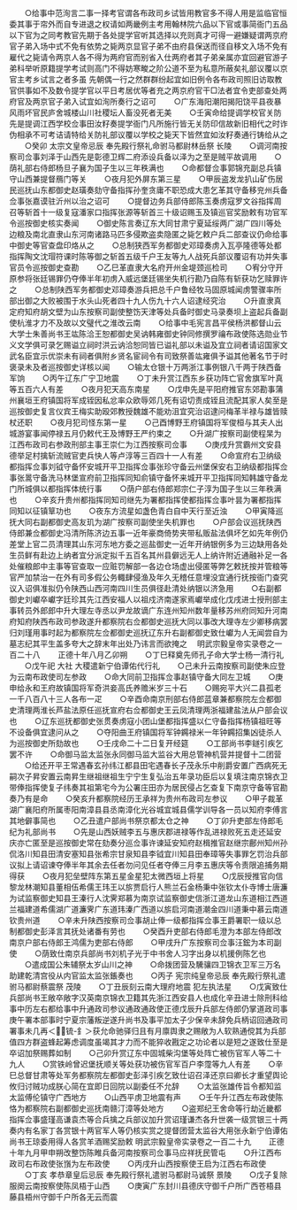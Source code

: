 <!-- { "loadSidebar": true } -->
　　○给事中范洵言二事一择考官谓各布政司乡试皆用教官多不得人用是监临官恒委其事于帘外而自专进退之权请如两畿例主考用翰林院六品以下官或事简衙门五品以下官为之同考教官先期于各处提学官听其选择以充则真才可得一避嫌疑谓两京府官子弟入场中式不免有依势之毙两京显官子弟不由府县保送而径自移文入场不免有雇代之毙请令两京人各不得为两府官而别省入仕两府者其子弟亲属亦宜回避官游子弟科举听原籍提学考试则高门不得妨寒畯之阶公道不至为私意所蔽矣礼部议覆以京官主考乡试言之者多虽  先朝偶一行之然群群纷起宜如旧例令各布政司照旧访取教官供事如不及数令提学官以平日考居优等者充之两京府官干□法者宜令吏部查处两府官及两京官子弟入试宜如洵所奏行之诏可
　　○广东海阳潮阳揭阳饶平县夜暴风雨坏官民庐舍城楼山川社稷坛人畜没死者无美
　　○壬寅命给提调学校官关防先是提调江西学校佥事田汝籽奏提学衙门凡所施行皆无关防印信故新旧相代之时诈伪相承不可考诘请特给关防礼部议覆以学校之毙天下皆然宜如汝籽奏通行铸给从之
　　○癸卯  太宗文皇帝忌辰  奉先殿行祭礼命驸马都尉林岳祭  长陵
　　○调河南按察司佥事刘泽于山西先是彰德卫辉二府添设兵备以泽为之至是贼平故调用
　　○荫礼部右侍郎杨旦子襄为国子生以三年秩满也
　　○命都督佥事郭锦充副总兵镇守山西兼提督鴈门等关
　　○夜月犯外屏东第三星
　　○甲辰盗发龙扒山矿伤居民巡抚山东都御史赵璜奏劾守备指挥孙奎贪庸不职恐成大患乞革其守备移兖州兵备佥事张嘉谟驻沂州以治之诏可
　　○提督边务兵部侍郎陈玉奏虏寇罗文谷指挥周召等斩首十一级复寇潘家口指挥张源等斩首三十级诏赐玉及镇巡官奖励敕有功官军令巡按御史核实奏闻
　　○御史陈言奏辽东大同甘肃宁夏延绥两广湖广四川等处边粮及南北直隶山东河南诸路马匹多侵欺盗卖隐匿之毙乞敕户兵二部查议仍命给事中御史等官查盘印烙从之
　　○总制狭西军务都御史邓璋奏虏入瓦亭隆德等处都指挥陶文沈瑁符课时陈等御之斩首五级千户王友等九人战死兵部议覆诏有功并失事官员令巡按御史查勘
　　○乙巳革直隶大名府开州金堤颈巡检司
　　○宥分守开原参将张廷锡罪仍夺俸半年初虏入威远堡廷锡坐失机行勘乃自陈有斩获功乞赎罪许之
　　○总制陕西军务都御史邓璋奏游兵把总千户鲁经牧马固原城闻虏警骤率所部出御之大败被围于水头山死者四十九人伤九十六人诏逮经究治
　　○升直隶真定府知府胡文壁为山东按察司副使整饬天津等处兵备时御史马录奏坝上盗起兵备副使杭淮才力不及故以文璧代之淮改云南
　　○给事中毛宪言昌平侯杨洪都督山云大学士朱善尚书王竑陈洽王恕都御史吴讷韩雍御史钟同修撰罗禴布政使陈选勋业节义文学俱可录乞赐谥立祠时洪云讷洽恕同皆已谥礼部以未谥及宜立祠者请诏国家文武名臣宜示优崇未有祠者俱附乡贤名宦祠令有司致祭善竑雍俱予谥其他著名节于时褒录未及者巡按御史详核以闻
　　○输太仓银十万两浙江事例银八千两于陕西备军饷
　　○丙午辽东广宁卫地震
　　○丁未升赏江西东乡获功阵亡官舍旗军叶真等五百六人有差
　　○夜月犯天高东南星
　　○戊申先是平阳府推官东郊勘事蒲州襄垣王府镇国将军成铚因私忿率众欧辱郊几死有诏切责成铚且流配其家人矣至是巡按御史复言仪宾王梅实助殴郊教授魏雄不能劝沮宜究治诏逮问梅革半禄与雄皆赎杖还职
　　○夜月犯司怪东第一星
　　○己酉博野王府镇国将军俊桓与其夫人出城游宴事闻停禄五月仍敕代王及博野王严约束之
　　○升湖广按察司副使程杲为江西布政司右参政刑部主事王崇仁为江西按察司佥事
　　○庚戌升赏霸州文安县德举足村擒斩流贼官吏兵快人等卢淳等三百四十一人有差
　　○命宣府右卫纳级都指挥佥事刘钺守备怀安城开平卫指挥佥事张珍守备云州堡保安右卫纳级都指挥佥事张暠守备洗马林堡宣府前卫指挥同知俞镇守备怀来城开平卫指挥同知韩雄守备龙门所城俱以都指挥体统行事
　　○荫户部右侍郎郑宗仁子淳为国子生以三年秩满也
　　○辛亥升贵州都指挥同知司继先为署都指挥使都指挥佥事叶昙为署都指挥同知以征镇筸功也
　　○夜东方流星如盏色青白自中天行至近浊
　　○甲寅降巡抚大同右副都御史高友玑为湖广按察司副使坐失机罪也
　　○户部会议巡抚陕西侍郎兼佥都御史冯清所陈济边五事一近年豪商倚势夹带私贩盐法俱坏乞如先年例仍差堂上官二员清理其山东河东地方委之巡盐御史一近年开纳银例多为三边缺用各处生员鲜有赴边上纳者宜分派定拟千五百名其州县僻远无人上纳许附近通融补足一各处催粮郎中主事等官查取一应赃罚解部一各边仓场虚出侵匿等弊乞敕抚按并管粮等官严加禁治一在外有司多假公务輙肆侵渔及年久无稽任意埋没宜通行抚按衙门查究议入诏俱准拟仍令陕西山西河南四川生员俱径赴清处纳银以济急用
　　○右副都御史刘巘卒巘字廷珍其先江西安福人以祖戍济南遂家焉巘举成化戊戌进士授刑部主事转员外郎郎中升大理左寺丞以尹龙故谪广东连州知州数年量移苏州府同知升河南府知府陕西布政司参政遂升都察院右佥都御史巡抚大同以事改大理寺左少卿移病罢归刘瑾用事时起为都察院左佥都御史巡抚辽东升右副都御史致仕巘为人无闻尝自为墓志纪其平生盖多夸大之辞末年出处乃讳言而欲掩之
　明武宗毅皇帝实录卷之一百二十八
　　正德十年八月乙卯朔
　　○丁巳释奠先师孔子命大学士杨一清行礼
　　○戊午祀  大社  大稷遣新宁伯谭佑代行礼
　　○己未升云南按察司副使朱应登为云南布政使司左参政
　　○命大同前卫指挥佥事赵镇守备大同左卫城
　　○庚申给永和王府故镇国将军奇洪妾高氏养赡米岁三十石
　　○赐宛平大兴二县孤老一千八百八十三人各布一疋
　　○辛酉命南京刑部右侍郎蓝章兼都察院左佥都御史清理两淮长芦盐法原任巡抚宣府右佥都御史王云凤清理两浙福建盐法从户部会议也
　　○辽东巡抚都御史张贯奏虏寇小团山堡都指挥盛以仁守备指挥杨镇祖旺等不设备俱宜逮问从之
　　○夺阳曲王府镇国将军钟鐊禄米一年钟鐊招集凶徒杀人为巡按御史所劾故也
　　○壬戌命二十二日复开经筵
　　○工部尚书李鐩引疾乞罢不许
　　○命御马监太监张永同御马监大监谷大用总管神机营并提督十二团营
　　○给还开平王常遇春玄孙纬江都县田宅遇春长子茂永乐中削爵安置广西病死无嗣次子昇安置云南昇生继祖继祖生宁宁生复弘治五年录功臣后以复填注南京锦衣卫带俸指挥使复子纬奏其祖第宅今为公署庄田亦为居民侵占乞查复下南京守备等官勘奏乃有是命
　　○癸亥升都察院经历王承祥为贵州布政司左参议
　　○甲子裁革湖广襄阳府所属枣阳南漳县县丞南漳化光谷城宜城县儒学训导各一员以知府李傅言其地僻事简也
　　○乙丑遣户部尚书祭京都太仓之神
　　○丁卯升吏部左侍郎毛纪为礼部尚书
　　○先是山西妖贼李五与惠庆郡进禄等作乱进禄败死五走还延安庆亦亡匿至是巡按御史常在劾奏分巡佥事许谏延安知府赵楫推官赵继宗鄜州知州孙侃洛川知县田清安塞知县张希宗甘泉知县李钺宜川知县田奉璋等失事罪乞罚治兵部议拟上请诏谏夺俸半年其余去任者勿问见任者夺俸三月李五惠庆等令责限追捕务期得获
　　○夜月犯垒壁阵东第五星金星犯太微西垣上将星
　　○戊辰授推官向信黎龙林潮知县董相伍希儒王玮王以旂贾启行人熊兰石金杨秉中张钦太仆寺博士唐濂为试监察御史知县王溱行人沈霁郑慕为南京试监察御史信浙江道龙山东道相江西道兰福建道希儒湖广道濂霁广东道玮溱广西道以旂启河南道潮金四川道秉中慕云南道钦贵州道
　　○辛未升陕西按察司佥事胡止俸一级都指挥佥事王爵署职一级以总制都御史彭泽言其抚处诸番有劳也
　　○癸酉升吏部右侍郎毛澄为本部左侍郎改南京户部右侍郎王鸿儒为吏部右侍郎
　　○甲戌升广东按察司佥事汪鋐为本司副使
　　○荫致仕南京兵部尚书刘机子光于中书舍人习字出身以机援例陈乞也
　　○遣成国公朱辅祭太岁山川之神
　　○命拨团营及驣骧四卫锦衣卫军三万名助建乾清宫役从内官监太监张鋹奏也
　　○丙子  宪宗纯皇帝忌辰  奉先殿行祭礼遣驸马都尉蔡震祭  茂陵
　　○丁丑辰刻云南大理府地震  犯左执法星
　　○戊寅致仕兵部尚书王敞卒敞字汉英南京锦衣卫籍其先浙江西安县人也成化辛丑进士除刑科给事中历左右都给事中升通政司参议通政通政使正德戊辰升兵部左侍郎仍掌道政司事庚午署本部事时宁夏宗藩叛逆遂升尚书及事平加太子少保辛未辞免兵柄诏回通政司署事未几再＜锍-釒＞获允命驰驿归且有月廪舆隶之赐敞为人软熟通傥其为兵部值四方群盗蜂起筹虑调度虽竭其才力而不能猝收戡定之功论者以是短之遂致仕至是卒诏加祭赐葬如制
　　○己卯升赏辽东中固城柴沟堡等处阵亡被伤官军人等二十九人
　　○赏铁岭曾迟堡抚顺关等处获功被伤官军百户李霪等九人有差
　　○辛巳总督甘肃等处军务都察院左都御史彭泽引疾乞致仕诏召泽还京曰卿长才重望舆论攸归讨贼功成朕心简在宜即日回院以副委任不允辞
　　○太监张雄传旨令都知监太监傅伦镇守广西地方
　　○山西平虏卫地震有声
　　○壬午升江西左布政使陈恪为都察院右副都御史巡抚南赣汀漳等处地方
　　○盗郑纪王舍命等行劫近畿都指挥佥事盛瑾高谦袁杰等合兵擒之兵部议加升赏诏瑾谦杰各升世袭一级赏银三十两奏内有名家丁各赏银十两官军人等仍核实赏之提督团营太监谷大用张永新宁伯谭佑尚书王琼委用得人各赏羊酒赐奖励敕
明武宗毅皇帝实录卷之一百二十九
　　正德十年九月甲申朔改整饬陈睢兵备河南按察司佥事马应祥抚民管屯
　　○升江西布政司右布政使张嵿为左布政使
　　○丙戌升山西按察使王启为江西右布政使
　　○丁亥  孝恭章皇后忌辰  奉先殿行祭礼遣驸马都尉马诚祭  景陵
　　○戊子复除服阕云南按察使陈凤梧于山西
　　○庚寅广东封川县德庆守御千户所广西苍梧县藤县梧州守御千户所各无云而震
